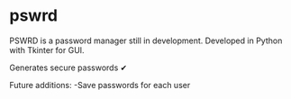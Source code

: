 # pswrd

PSWRD is a password manager still in development. 
Developed in Python with Tkinter for GUI.

Generates secure passwords ✔

Future additions:
-Save passwords for each user